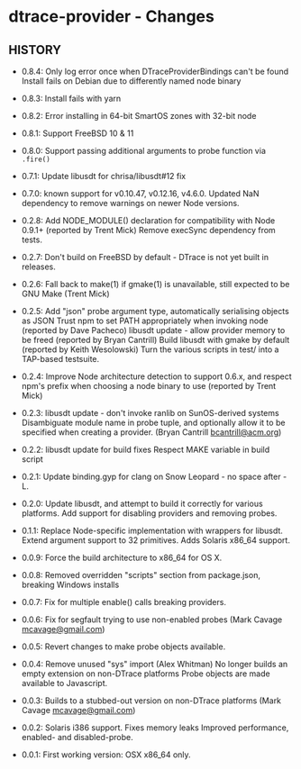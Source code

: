 dtrace-provider - Changes
=========================

## HISTORY

 * 0.8.4:
   Only log error once when DTraceProviderBindings can't be found
   Install fails on Debian due to differently named node binary

 * 0.8.3:
   Install fails with yarn

 * 0.8.2:
   Error installing in 64-bit SmartOS zones with 32-bit node

 * 0.8.1:
   Support FreeBSD 10 & 11

 * 0.8.0:
   Support passing additional arguments to probe function via `.fire()`

 * 0.7.1:
   Update libusdt for chrisa/libusdt#12 fix

 * 0.7.0: known support for v0.10.47, v0.12.16, v4.6.0.
   Updated NaN dependency to remove warnings on newer Node versions.

 * 0.2.8:
   Add NODE_MODULE() declaration for compatibility with Node 0.9.1+
   (reported by Trent Mick)
   Remove execSync dependency from tests.

 * 0.2.7:
   Don't build on FreeBSD by default - DTrace is not yet built in releases.

 * 0.2.6:
   Fall back to make(1) if gmake(1) is unavailable, still expected to be GNU Make
   (Trent Mick)

 * 0.2.5:
   Add "json" probe argument type, automatically serialising objects as JSON
   Trust npm to set PATH appropriately when invoking node (reported by Dave Pacheco)
   libusdt update - allow provider memory to be freed (reported by Bryan Cantrill)
   Build libusdt with gmake by default (reported by Keith Wesolowski)
   Turn the various scripts in test/ into a TAP-based testsuite.

 * 0.2.4:
   Improve Node architecture detection to support 0.6.x, and respect
   npm's prefix when choosing a node binary to use (reported by Trent Mick)

 * 0.2.3:
   libusdt update - don't invoke ranlib on SunOS-derived systems
   Disambiguate module name in probe tuple, and optionally allow it to be
   specified when creating a provider. (Bryan Cantrill bcantrill@acm.org)

 * 0.2.2:
   libusdt update for build fixes
   Respect MAKE variable in build script

 * 0.2.1:
   Update binding.gyp for clang on Snow Leopard - no space after -L.

 * 0.2.0:
   Update libusdt, and attempt to build it correctly for various platforms.
   Add support for disabling providers and removing probes.

 * 0.1.1:
   Replace Node-specific implementation with wrappers for libusdt.
   Extend argument support to 32 primitives.
   Adds Solaris x86_64 support.

 * 0.0.9:
   Force the build architecture to x86_64 for OS X.

 * 0.0.8:
   Removed overridden "scripts" section from package.json, breaking Windows installs

 * 0.0.7:
   Fix for multiple enable() calls breaking providers.

 * 0.0.6:
   Fix for segfault trying to use non-enabled probes (Mark Cavage mcavage@gmail.com)

 * 0.0.5:
   Revert changes to make probe objects available.

 * 0.0.4:
   Remove unused "sys" import (Alex Whitman) 
   No longer builds an empty extension on non-DTrace platforms
   Probe objects are made available to Javascript.

 * 0.0.3:
   Builds to a stubbed-out version on non-DTrace platforms (Mark Cavage <mcavage@gmail.com>)

 * 0.0.2:
   Solaris i386 support.
   Fixes memory leaks
   Improved performance, enabled- and disabled-probe. 

 * 0.0.1: 
   First working version: OSX x86_64 only. 
